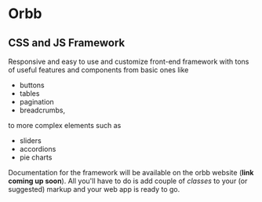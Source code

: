 # Orbb
## CSS and JS Framework

Responsive and easy to use and customize front-end framework with tons of useful features and components from basic ones like 
* buttons
* tables
* pagination
* breadcrumbs, 

to more complex elements such as 

* sliders
* accordions
* pie charts

Documentation for the framework will be available on the orbb website (**link coming up soon**). All you'll have to do is add couple of *classes* to your (or suggested) markup and your web app is ready to go.
